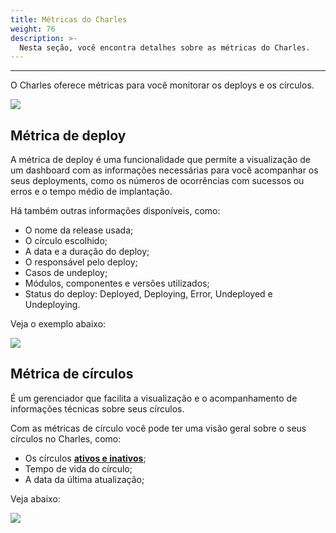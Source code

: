 ```yaml
---
title: Métricas do Charles
weight: 76
description: >-
  Nesta seção, você encontra detalhes sobre as métricas do Charles.
---
```


---

O Charles oferece métricas para você monitorar os deploys e os círculos. 

![](/shared/metrics-circ-e-deplo.png)

## Métrica de deploy

A métrica de deploy é uma funcionalidade que permite a visualização de um dashboard com as informações necessárias para você acompanhar os seus deployments,  como os números de ocorrências com sucessos ou erros e o tempo médio de implantação.

Há também outras informações disponíveis, como: 

* O nome da release usada;
* O círculo escolhido;
* A data e a duração do deploy;
* O responsável pelo deploy;
* Casos de undeploy;
* Módulos, componentes e versões utilizados;
* Status do deploy: Deployed, Deploying, Error, Undeployed e Undeploying.

Veja o exemplo abaixo: 

![](/shared/deploy.gif)

## Métrica de círculos 

É um gerenciador que facilita a visualização e o acompanhamento de informações técnicas sobre seus círculos.

Com as métricas de círculo você pode ter uma visão geral sobre o seus círculos no Charles, como:

* Os círculos [**ativos e inativos**](/pt/referência/círculo/);
* Tempo de vida do círculo;
* A data da última atualização;

Veja abaixo:

![](/shared/erro%20%281%29.gif)
